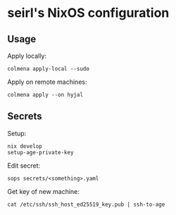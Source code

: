 # seirl's NixOS configuration

## Usage

Apply locally:

    colmena apply-local --sudo

Apply on remote machines:

    colmena apply --on hyjal


## Secrets

Setup:

    nix develop
    setup-age-private-key

Edit secret:

    sops secrets/<something>.yaml

Get key of new machine:

    cat /etc/ssh/ssh_host_ed25519_key.pub | ssh-to-age
